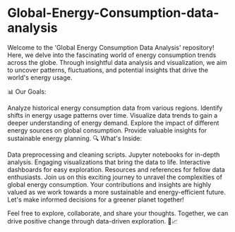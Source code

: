 # Global-Energy-Consumption-data-analysis

Welcome to the 'Global Energy Consumption Data Analysis' repository! Here, we delve into the fascinating world of energy consumption trends across the globe. Through insightful data analysis and visualization, we aim to uncover patterns, fluctuations, and potential insights that drive the world's energy usage.

📊 Our Goals:

Analyze historical energy consumption data from various regions.
Identify shifts in energy usage patterns over time.
Visualize data trends to gain a deeper understanding of energy demand.
Explore the impact of different energy sources on global consumption.
Provide valuable insights for sustainable energy planning.
🔍 What's Inside:

Data preprocessing and cleaning scripts.
Jupyter notebooks for in-depth analysis.
Engaging visualizations that bring the data to life.
Interactive dashboards for easy exploration.
Resources and references for fellow data enthusiasts.
Join us on this exciting journey to unravel the complexities of global energy consumption. Your contributions and insights are highly valued as we work towards a more sustainable and energy-efficient future. Let's make informed decisions for a greener planet together!

Feel free to explore, collaborate, and share your thoughts. Together, we can drive positive change through data-driven exploration. 🌱📈
